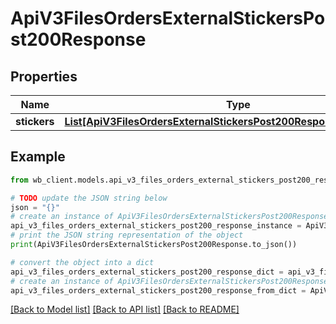 # ApiV3FilesOrdersExternalStickersPost200Response


## Properties

Name | Type | Description | Notes
------------ | ------------- | ------------- | -------------
**stickers** | [**List[ApiV3FilesOrdersExternalStickersPost200ResponseStickersInner]**](ApiV3FilesOrdersExternalStickersPost200ResponseStickersInner.md) |  | [optional] 

## Example

```python
from wb_client.models.api_v3_files_orders_external_stickers_post200_response import ApiV3FilesOrdersExternalStickersPost200Response

# TODO update the JSON string below
json = "{}"
# create an instance of ApiV3FilesOrdersExternalStickersPost200Response from a JSON string
api_v3_files_orders_external_stickers_post200_response_instance = ApiV3FilesOrdersExternalStickersPost200Response.from_json(json)
# print the JSON string representation of the object
print(ApiV3FilesOrdersExternalStickersPost200Response.to_json())

# convert the object into a dict
api_v3_files_orders_external_stickers_post200_response_dict = api_v3_files_orders_external_stickers_post200_response_instance.to_dict()
# create an instance of ApiV3FilesOrdersExternalStickersPost200Response from a dict
api_v3_files_orders_external_stickers_post200_response_from_dict = ApiV3FilesOrdersExternalStickersPost200Response.from_dict(api_v3_files_orders_external_stickers_post200_response_dict)
```
[[Back to Model list]](../README.md#documentation-for-models) [[Back to API list]](../README.md#documentation-for-api-endpoints) [[Back to README]](../README.md)


